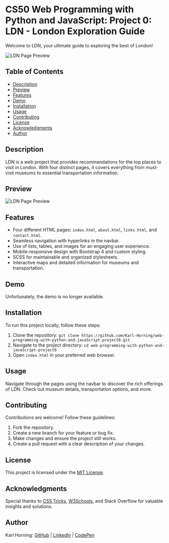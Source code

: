 # CS50 Web Programming with Python and JavaScript: Project 0: LDN - London Exploration Guide

Welcome to LDN, your ultimate guide to exploring the best of London!

![LDN Page Preview](./resources/img/ldn-preview.png "LDN Page Preview")

## Table of Contents

- [Description](#description)
- [Preview](#preview)
- [Features](#features)
- [Demo](#demo)
- [Installation](#installation)
- [Usage](#usage)
- [Contributing](#contributing)
- [License](#license)
- [Acknowledgments](#acknowledgments)
- [Author](#author)

## Description

LDN is a web project that provides recommendations for the top places to visit in London. With four distinct pages, it covers everything from must-visit museums to essential transportation information.

## Preview

![LDN Page Preview](./resources/img/ldn-preview.gif "LDN Page Preview")

## Features

- Four different HTML pages: `index.html`, `about.html`, `links.html`, and `contact.html`.
- Seamless navigation with hyperlinks in the navbar.
- Use of lists, tables, and images for an engaging user experience.
- Mobile-responsive design with Bootstrap 4 and custom styling.
- SCSS for maintainable and organized stylesheets.
- Interactive maps and detailed information for museums and transportation.

## Demo

Unfortunately, the demo is no longer available.

## Installation

To run this project locally, follow these steps:

1. Clone the repository: `git clone https://github.com/Karl-Horning/web-programming-with-python-and-javaScript-project0.git`
2. Navigate to the project directory: `cd web-programming-with-python-and-javaScript-project0`
3. Open `index.html` in your preferred web browser.

## Usage

Navigate through the pages using the navbar to discover the rich offerings of LDN. Check out museum details, transportation options, and more.

## Contributing

Contributions are welcome! Follow these guidelines:

1. Fork the repository.
2. Create a new branch for your feature or bug fix.
3. Make changes and ensure the project still works.
4. Create a pull request with a clear description of your changes.

## License

This project is licensed under the [MIT License](LICENSE).

## Acknowledgments

Special thanks to [CSS Tricks](https://css-tricks.com/), [W3Schools](https://www.w3schools.com/), and Stack Overflow for valuable insights and solutions.

## Author

Karl Horning: [GitHub](https://github.com/Karl-Horning/) | [LinkedIn](https://www.linkedin.com/in/karl-horning/) | [CodePen](https://codepen.io/karlhorning)
